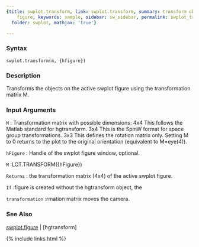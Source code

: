 ```yaml
---
{title: swplot.transform, link: swplot.transform, summary: transform objects on swplot
    figure, keywords: sample, sidebar: sw_sidebar, permalink: swplot_transform.html,
  folder: swplot, mathjax: 'true'}

---
```


### Syntax

`swplot.transform(m, {hfigure})`

### Description

Transforms the objects on the active swplot figure using the
transformation matrix M.
 

### Input Arguments

`M`
:   Transformation matrix with possible dimensions:
        4x4     This follows the Matlab standard for hgtransform.
        3x4     This is the SpinW format for space group 
                transformations. 
        3x3     This defines the rotation matrix only.
    Setting M to 0 returns to the plot to the original orientation
    (equivalent to M=eye(4)).

`hFigure`
:   Handle of the swplot figure window, optional.

`M`
:LOT.TRANSFORM({hFigure})

`Returns`
: the transformation matrix (4x4) of the active swplot figure.

`If`
:figure is created without the hgtransform object, the

`transformation`
:rmation matrix moves the camera.

### See Also

[swplot.figure](swplot_figure.html) \| [hgtransform]

{% include links.html %}
